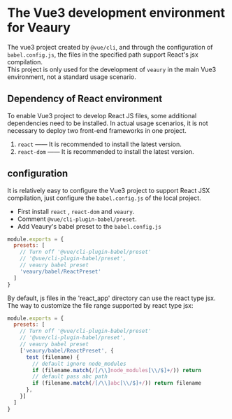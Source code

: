 # The Vue3 development environment for Veaury
The vue3 project created by `@vue/cli`, and through the configuration of `babel.config.js`, the files in the specified path support React's jsx compilation.  
This project is only used for the development of `veaury` in the main Vue3 environment, not a standard usage scenario.   

## Dependency of React environment  
To enable Vue3 project to develop React JS files, some additional dependencies need to be installed. In actual usage scenarios, it is not necessary to deploy two front-end frameworks in one project.  
1. `react` —— It is recommended to install the latest version.  
2. `react-dom` —— It is recommended to install the latest version.

## configuration  
It is relatively easy to configure the Vue3 project to support React JSX compilation, just configure the `babel.config.js` of the local project.  
- First install `react` , `react-dom` and `veaury`.  
- Comment `@vue/cli-plugin-babel/preset`.  
- Add Veaury's babel preset to the `babel.config.js`  
```js
module.exports = {
  presets: [
    // Turn off '@vue/cli-plugin-babel/preset'
    // '@vue/cli-plugin-babel/preset',
    // veaury babel preset
    'veaury/babel/ReactPreset'
  ]
}
```
By default, js files in the 'react_app' directory can use the react type jsx.  
The way to customize the file range supported by react type jsx:  
```js
module.exports = {
  presets: [
    // Turn off '@vue/cli-plugin-babel/preset'
    // '@vue/cli-plugin-babel/preset',
    // veaury babel preset
    ['veaury/babel/ReactPreset', {
      test (filename) {
        // default ignore node_modules
        if (filename.match(/[/\\]node_modules[\\/$]+/)) return
        // default pass abc path
        if (filename.match(/[/\\]abc[\\/$]+/)) return filename
      },
    }]
  ]
}
```
